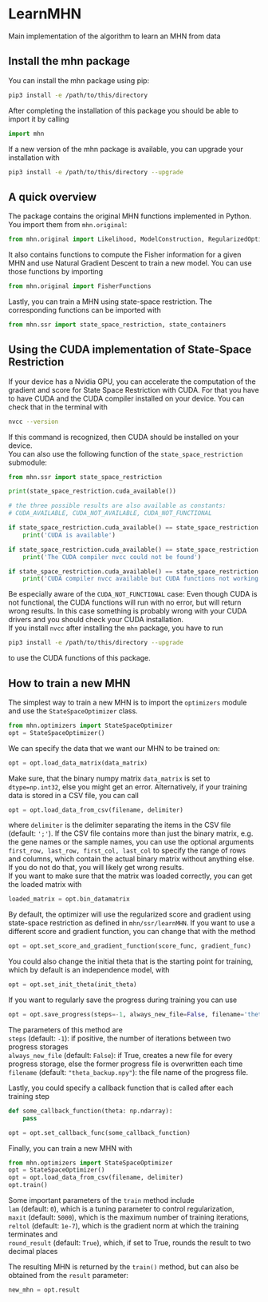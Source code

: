 # LearnMHN

Main implementation of the algorithm to learn an MHN from data

## Install the mhn package

You can install the mhn package using pip:

```bash
pip3 install -e /path/to/this/directory
```

After completing the installation of this package you should be able to import it by calling
```python
import mhn
```

If a new version of the mhn package is available, you can upgrade your installation with
```bash
pip3 install -e /path/to/this/directory --upgrade
```

## A quick overview

The package contains the original MHN functions implemented in Python. You import them from ``mhn.original``:

```python
from mhn.original import Likelihood, ModelConstruction, RegularizedOptimization, UtilityFunctions
```
It also contains functions to compute the Fisher information for a given MHN and use
Natural Gradient Descent to train a new model. You can use those functions by importing
```python
from mhn.original import FisherFunctions
```
Lastly, you can train a MHN using state-space restriction. The corresponding functions
can be imported with
```python
from mhn.ssr import state_space_restriction, state_containers
```

## Using the CUDA implementation of State-Space Restriction
If your device has a Nvidia GPU, you can accelerate the computation of the gradient and score for
State Space Restriction with CUDA. 
For that you have to have CUDA and the CUDA compiler
installed on your device. You can check that in the terminal with
```bash
nvcc --version
```
If this command is recognized, then CUDA should be installed on your device.  
You can also use the following function of the ```state_space_restriction``` submodule:
```python
from mhn.ssr import state_space_restriction

print(state_space_restriction.cuda_available())

# the three possible results are also available as constants:
# CUDA_AVAILABLE, CUDA_NOT_AVAILABLE, CUDA_NOT_FUNCTIONAL

if state_space_restriction.cuda_available() == state_space_restriction.CUDA_AVAILABLE:
    print('CUDA is available')

if state_space_restriction.cuda_available() == state_space_restriction.CUDA_NOT_AVAILABLE:
    print('The CUDA compiler nvcc could not be found')

if state_space_restriction.cuda_available() == state_space_restriction.CUDA_NOT_FUNCTIONAL:
    print('CUDA compiler nvcc available but CUDA functions not working. Check CUDA installation')
```

Be especially aware of the ```CUDA_NOT_FUNCTIONAL``` case: Even though CUDA
is not functional, the CUDA functions will run with no error, but will
return wrong results. In this case
something is probably wrong with your CUDA drivers and you should check your CUDA
installation.  
If you install ``nvcc`` after installing the ``mhn`` package, you have to
run 
```bash
pip3 install -e /path/to/this/directory --upgrade
```
to use the CUDA functions of this package.

## How to train a new MHN

The simplest way to train a new MHN is to import the ```optimizers``` module and
use the ```StateSpaceOptimizer``` class.
```python
from mhn.optimizers import StateSpaceOptimizer
opt = StateSpaceOptimizer()
```
We can specify the data that we want our MHN to be trained on:
```python
opt = opt.load_data_matrix(data_matrix)
```
Make sure, that the binary numpy matrix ```data_matrix``` is set to ```dtype=np.int32```, else you 
might get an error. Alternatively, if your training data is stored in a CSV file, you can call
```python
opt = opt.load_data_from_csv(filename, delimiter)
```
where ```delimiter``` is the delimiter separating the items in the CSV file (default: ``';'``). If
the CSV file contains more than just the binary matrix, e.g. the gene names or 
the sample names, you can use the optional 
arguments ```first_row, last_row, first_col, last_col``` to specify the range of
rows and columns, which contain the actual binary matrix without anything else.
If you do not do that, you will likely get wrong results.  
If you want to make sure that the matrix was loaded correctly, you can get 
the loaded matrix with
```python
loaded_matrix = opt.bin_datamatrix
```
By default, the optimizer will use the regularized score and gradient using 
state-space restriction as defined in ```mhn/ssr/learnMHN```. If you want to
use a different score and gradient function, you can change that with the method
```python
opt = opt.set_score_and_gradient_function(score_func, gradient_func)
```
You could also change the initial theta that is the starting point for training, which by default
is an independence model, with
```python
opt = opt.set_init_theta(init_theta)
```
If you want to regularly save the progress during training you can use
```python
opt = opt.save_progress(steps=-1, always_new_file=False, filename='theta_backup.npy')
```
The parameters of this method are  
``steps`` (default: ``-1``): if positive, the number of iterations between two progress storages  
``always_new_file`` (default: ``False``): if True, creates a new file for every progress storage, 
else the former progress file is overwritten each time  
``filename`` (default: ``"theta_backup.npy"``): the file name of the progress file.

Lastly, you could specify a callback function that is called after each training step
```python
def some_callback_function(theta: np.ndarray):
    pass

opt = opt.set_callback_func(some_callback_function)
```

Finally, you can train a new MHN with
```python
from mhn.optimizers import StateSpaceOptimizer
opt = StateSpaceOptimizer()
opt = opt.load_data_from_csv(filename, delimiter)
opt.train()
```
Some important parameters of the ``train`` method include  
``lam`` (default: ``0``), which is
a tuning parameter to control regularization,  
``maxit`` (default: ``5000``), which is the maximum
number of training iterations,  
```reltol``` (default: ``1e-7``), which is the gradient norm at which the training terminates and  
```round_result``` (default: ``True``), which, if set to True, rounds the result to two decimal places  
  
The resulting MHN is returned by the ```train()``` method, but can also be obtained
from the ```result``` parameter:
```python
new_mhn = opt.result
```